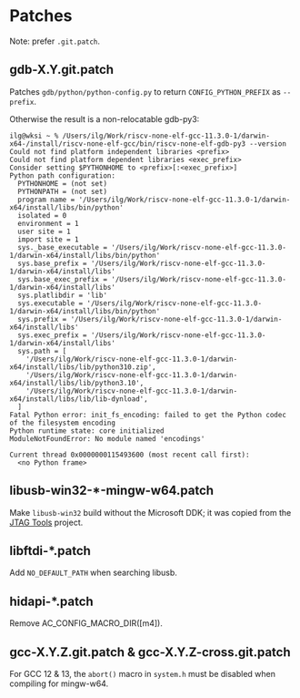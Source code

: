 # Patches

Note: prefer `.git.patch`.

## gdb-X.Y.git.patch

Patches `gdb/python/python-config.py` to return `CONFIG_PYTHON_PREFIX`
as `--prefix`.

Otherwise the result is a non-relocatable gdb-py3:

```console
ilg@wksi ~ % /Users/ilg/Work/riscv-none-elf-gcc-11.3.0-1/darwin-x64-/install/riscv-none-elf-gcc/bin/riscv-none-elf-gdb-py3 --version
Could not find platform independent libraries <prefix>
Could not find platform dependent libraries <exec_prefix>
Consider setting $PYTHONHOME to <prefix>[:<exec_prefix>]
Python path configuration:
  PYTHONHOME = (not set)
  PYTHONPATH = (not set)
  program name = '/Users/ilg/Work/riscv-none-elf-gcc-11.3.0-1/darwin-x64/install/libs/bin/python'
  isolated = 0
  environment = 1
  user site = 1
  import site = 1
  sys._base_executable = '/Users/ilg/Work/riscv-none-elf-gcc-11.3.0-1/darwin-x64/install/libs/bin/python'
  sys.base_prefix = '/Users/ilg/Work/riscv-none-elf-gcc-11.3.0-1/darwin-x64/install/libs'
  sys.base_exec_prefix = '/Users/ilg/Work/riscv-none-elf-gcc-11.3.0-1/darwin-x64/install/libs'
  sys.platlibdir = 'lib'
  sys.executable = '/Users/ilg/Work/riscv-none-elf-gcc-11.3.0-1/darwin-x64/install/libs/bin/python'
  sys.prefix = '/Users/ilg/Work/riscv-none-elf-gcc-11.3.0-1/darwin-x64/install/libs'
  sys.exec_prefix = '/Users/ilg/Work/riscv-none-elf-gcc-11.3.0-1/darwin-x64/install/libs'
  sys.path = [
    '/Users/ilg/Work/riscv-none-elf-gcc-11.3.0-1/darwin-x64/install/libs/lib/python310.zip',
    '/Users/ilg/Work/riscv-none-elf-gcc-11.3.0-1/darwin-x64/install/libs/lib/python3.10',
    '/Users/ilg/Work/riscv-none-elf-gcc-11.3.0-1/darwin-x64/install/libs/lib/lib-dynload',
  ]
Fatal Python error: init_fs_encoding: failed to get the Python codec of the filesystem encoding
Python runtime state: core initialized
ModuleNotFoundError: No module named 'encodings'

Current thread 0x0000000115493600 (most recent call first):
  <no Python frame>
```

## libusb-win32-*-mingw-w64.patch

Make `libusb-win32` build without the Microsoft DDK; it was copied from the [JTAG Tools](https://gitorious.org/jtag-tools/openocd-mingw-build-scripts) project.

## libftdi-*.patch

Add `NO_DEFAULT_PATH` when searching libusb.

## hidapi-*.patch

Remove AC_CONFIG_MACRO_DIR([m4]).

## gcc-X.Y.Z.git.patch & gcc-X.Y.Z-cross.git.patch

For GCC 12 & 13, the `abort()` macro in `system.h` must be disabled when
compiling for mingw-w64.


